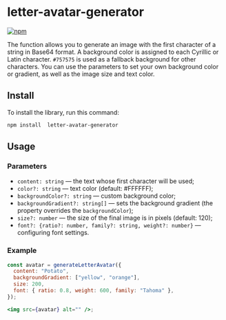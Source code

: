 # letter-avatar-generator

[![npm](https://img.shields.io/npm/v/letter-avatar-generator)](https://www.npmjs.com/package/letter-avatar-generator)

The function allows you to generate an image with the first character of a string in Base64 format. A background color is assigned to each Cyrillic or Latin character. `#757575` is used as a fallback background for other characters. You can use the parameters to set your own background color or gradient, as well as the image size and text color.

## Install

To install the library, run this command:

```sh
npm install  letter-avatar-generator
```

## Usage

### Parameters

- `content: string` — the text whose first character will be used;
- `color?: string` — text color (default: #FFFFFF);
- `backgroundColor?: string` — custom background color;
- `backgroundGradient?: string[]` — sets the background gradient (the property overrides the `backgroundColor`);
- `size?: number` — the size of the final image is in pixels (default: 120);
- `font?: {ratio?: number, family?: string, weight?: number}` — configuring font settings.

### Example

```jsx
const avatar = generateLetterAvatar({
  content: "Potato",
  backgroundGradient: ["yellow", "orange"],
  size: 200,
  font: { ratio: 0.8, weight: 600, family: "Tahoma" },
});

<img src={avatar} alt="" />;
```

